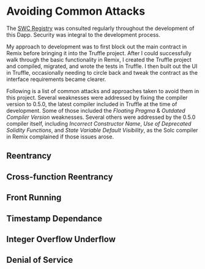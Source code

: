 # Avoiding Common Attacks
The [SWC Registry](https://smartcontractsecurity.github.io/SWC-registry/) was consulted regularly throughout the development of this Dapp. Security was integral to the development process.

My approach to development was to first block out the main contract in Remix before bringing it into the Truffle project. After I could successfully walk through the basic functionality in Remix, I created the Truffle project and compiled, migrated, and wrote the tests in Truffle. I then built out the UI in Truffle, occasionally needing to circle back and tweak the contract as the interface requirements became clearer.

Following is a list of common attacks and approaches taken to avoid them in this project. Several weaknesses were addressed by fixing the compiler version to 0.5.0, the latest compiler included in Truffle at the time of development. Some of those included the *Floating Pragma* & *Outdated Compiler Version* weaknesses. Several others were addressed by the 0.5.0 compiler itself, including *Incorrect Constructor Name*, *Use of Deprecated Solidity Functions*, and *State Variable Default Visibility*, as the Solc compiler in Remix complained if those issues arose. 

## Reentrancy

## Cross-function Reentrancy

## Front Running

## Timestamp Dependance

## Integer Overflow Underflow

## Denial of Service
